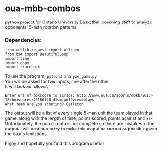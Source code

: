 # oua-mbb-combos
python project for Ontario University Basketball coaching staff to analyze opponents' 5-man rotation patterns

### Dependencies:
```
from urllib.request import urlopen
from bs4 import BeautifulSoup
import time
import copy
import traceback
```
To use the program, `python3 analyze_game.py`\
You will be asked for two inputs, one after the other\
It will look as follows\
```
Enter url of boxscore to scrape: http://www.oua.ca/sports/mbkb/2017-18/boxscores/20180126_d1sm.xml?view=plays
What team are you scouting? Carleton
```

The output will be a list of every single 5-man unit the team played in that game, along with the length of time, points scored, points against and +/-\
Unfortunately, the oua.ca data is not complete so there are mistakes in the output. I will continue to try to make this output as correct as possible given the data's limitations.

Enjoy and hopefully you find this program useful!
